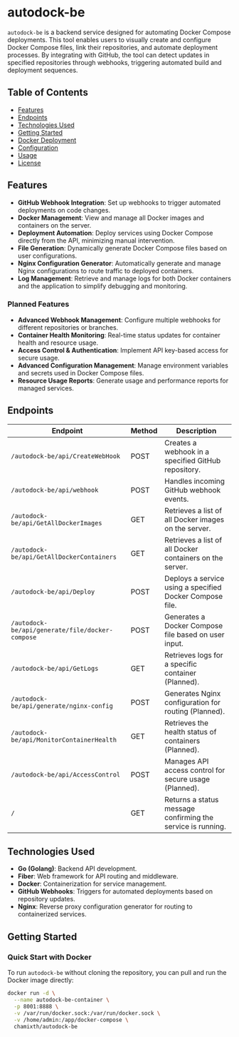 # autodock-be

`autodock-be` is a backend service designed for automating Docker Compose deployments. This tool enables users to visually create and configure Docker Compose files, link their repositories, and automate deployment processes. By integrating with GitHub, the tool can detect updates in specified repositories through webhooks, triggering automated build and deployment sequences.

## Table of Contents
- [Features](#features)
- [Endpoints](#endpoints)
- [Technologies Used](#technologies-used)
- [Getting Started](#getting-started)
- [Docker Deployment](#docker-deployment)
- [Configuration](#configuration)
- [Usage](#usage)
- [License](#license)

## Features
- **GitHub Webhook Integration**: Set up webhooks to trigger automated deployments on code changes.
- **Docker Management**: View and manage all Docker images and containers on the server.
- **Deployment Automation**: Deploy services using Docker Compose directly from the API, minimizing manual intervention.
- **File Generation**: Dynamically generate Docker Compose files based on user configurations.
- **Nginx Configuration Generator**: Automatically generate and manage Nginx configurations to route traffic to deployed containers.
- **Log Management**: Retrieve and manage logs for both Docker containers and the application to simplify debugging and monitoring.

### Planned Features
- **Advanced Webhook Management**: Configure multiple webhooks for different repositories or branches.
- **Container Health Monitoring**: Real-time status updates for container health and resource usage.
- **Access Control & Authentication**: Implement API key-based access for secure usage.
- **Advanced Configuration Management**: Manage environment variables and secrets used in Docker Compose files.
- **Resource Usage Reports**: Generate usage and performance reports for managed services.

## Endpoints

| Endpoint                                   | Method | Description                                |
|--------------------------------------------|--------|--------------------------------------------|
| `/autodock-be/api/CreateWebHook`           | POST   | Creates a webhook in a specified GitHub repository. |
| `/autodock-be/api/webhook`                 | POST   | Handles incoming GitHub webhook events.    |
| `/autodock-be/api/GetAllDockerImages`      | GET    | Retrieves a list of all Docker images on the server. |
| `/autodock-be/api/GetAllDockerContainers`  | GET    | Retrieves a list of all Docker containers on the server. |
| `/autodock-be/api/Deploy`                  | POST   | Deploys a service using a specified Docker Compose file. |
| `/autodock-be/api/generate/file/docker-compose` | POST | Generates a Docker Compose file based on user input. |
| `/autodock-be/api/GetLogs`                 | GET    | Retrieves logs for a specific container (Planned). |
| `/autodock-be/api/generate/nginx-config`   | POST   | Generates Nginx configuration for routing (Planned). |
| `/autodock-be/api/MonitorContainerHealth`  | GET    | Retrieves the health status of containers (Planned). |
| `/autodock-be/api/AccessControl`           | POST   | Manages API access control for secure usage (Planned). |
| `/`                                        | GET    | Returns a status message confirming the service is running. |

## Technologies Used
- **Go (Golang)**: Backend API development.
- **Fiber**: Web framework for API routing and middleware.
- **Docker**: Containerization for service management.
- **GitHub Webhooks**: Triggers for automated deployments based on repository updates.
- **Nginx**: Reverse proxy configuration generator for routing to containerized services.

## Getting Started

### Quick Start with Docker

To run `autodock-be` without cloning the repository, you can pull and run the Docker image directly:

```bash
docker run -d \
  --name autodock-be-container \
  -p 8001:8888 \
  -v /var/run/docker.sock:/var/run/docker.sock \
  -v /home/admin:/app/docker-compose \
  chamixth/autodock-be

